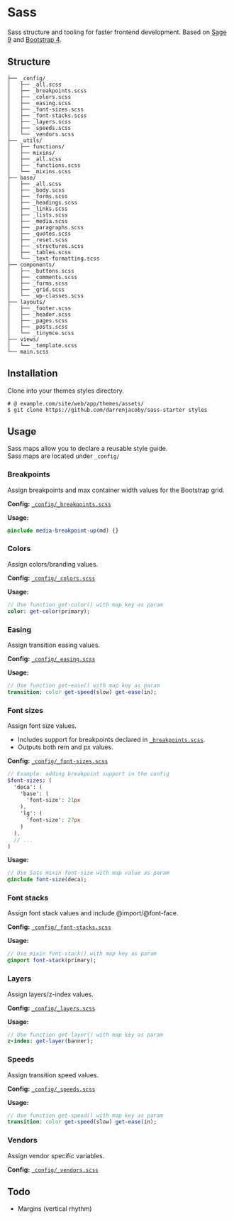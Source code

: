# Sass

Sass structure and tooling for faster frontend development. Based on [Sage 9](https://github.com/roots/sage) and [Bootstrap 4](https://github.com/twbs/bootstrap).

## Structure

```shell
├── _config/
│   ├── _all.scss
│   ├── _breakpoints.scss
│   ├── _colors.scss
│   ├── _easing.scss
│   ├── _font-sizes.scss
│   ├── _font-stacks.scss
│   ├── _layers.scss
│   ├── _speeds.scss
│   └── _vendors.scss
├── _utils/
│   ├── functions/
│   ├── mixins/
│   ├── _all.scss
│   ├── _functions.scss
│   └── _mixins.scss
├── base/
│   ├── _all.scss
│   ├── _body.scss
│   ├── _forms.scss
│   ├── _headings.scss
│   ├── _links.scss
│   ├── _lists.scss
│   ├── _media.scss
│   ├── _paragraphs.scss
│   ├── _quotes.scss
│   ├── _reset.scss
│   ├── _structures.scss
│   ├── _tables.scss
│   └── _text-formatting.scss
├── components/
│   ├── _buttons.scss
│   ├── _comments.scss
│   ├── _forms.scss
│   ├── _grid.scss
│   └── _wp-classes.scss
├── layouts/
│   ├── _footer.scss
│   ├── _header.scss
│   ├── _pages.scss
│   ├── _posts.scss
│   └── _tinymce.scss
├── views/
│   └── _template.scss
└── main.scss
```

## Installation

Clone into your themes styles directory.

```shell
# @ example.com/site/web/app/themes/assets/
$ git clone https://github.com/darrenjacoby/sass-starter styles
```

## Usage

Sass maps allow you to declare a reusable style guide.<br>
Sass maps are located under `_config/`

### Breakpoints

Assign breakpoints and max container width values for the Bootstrap grid.

**Config:** [`_config/_breakpoints.scss`](_config/_breakpoints.scss)

**Usage:**
```sass
@include media-breakpoint-up(md) {}
```

### Colors

Assign colors/branding values.

**Config:** [`_config/_colors.scss`](_config/_colors.scss)

**Usage:**
```sass
// Use function get-color() with map key as param
color: get-color(primary);
```

### Easing

Assign transition easing values.

**Config:** [`_config/_easing.scss`](_config/_easing.scss)

**Usage:**
```sass
// Use function get-ease() with map key as param
transition: color get-speed(slow) get-ease(in);
```

### Font sizes

Assign font size values.
* Includes support for breakpoints declared in [`_breakpoints.scss`](_config/_breakpoints.scss).
* Outputs both rem and px values.

**Config:** [`_config/_font-sizes.scss`](_config/_font-sizes.scss)
```sass
// Example: adding breakpoint support in the config
$font-sizes: (
  'deca': (
    'base': (
      'font-size': 21px
    ),
    'lg': (
      'font-size': 27px
    )
  ),
  // ...
)
```

**Usage:**
```sass
// Use Sass mixin font-size with map value as param
@include font-size(deca);
```

### Font stacks

Assign font stack values and include @import/@font-face.

**Config:** [`_config/_font-stacks.scss`](_config/_font-stacks.scss)

**Usage:**
```sass
// Use mixin font-stack() with map key as param
@import font-stack(primary);
```

### Layers

Assign layers/z-index values.

**Config:** [`_config/_layers.scss`](_config/_layers.scss)

**Usage:**
```sass
// Use function get-layer() with map key as param
z-index: get-layer(banner);
```

### Speeds

Assign transition speed values.

**Config:** [`_config/_speeds.scss`](_config/_speeds.scss)

**Usage:**
```sass
// Use function get-speed() with map key as param
transition: color get-speed(slow) get-ease(in);
```

### Vendors

Assign vendor specific variables.

**Config:** [`_config/_vendors.scss`](_config/_vendors.scss)

## Todo

* Margins (vertical rhythm)
